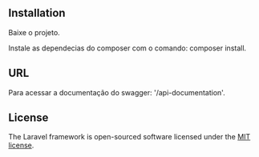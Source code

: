 ## Installation
Baixe o projeto.

Instale as dependecias do composer com o comando: composer install.

## URL
Para acessar a documentação do swagger: '/api-documentation'.

## License

The Laravel framework is open-sourced software licensed under the [MIT license](https://opensource.org/licenses/MIT).

